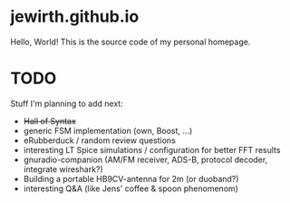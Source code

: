 # jewirth.github.io

Hello, World! This is the source code of my personal homepage.

# TODO

Stuff I'm planning to add next:
- ~~Hall of Syntax~~
- generic FSM implementation (own, Boost, ...)
- eRubberduck / random review questions
- interesting LT Spice simulations / configuration for better FFT results
- gnuradio-companion (AM/FM receiver, ADS-B, protocol decoder, integrate wireshark?)
- Building a portable HB9CV-antenna for 2m (or duoband?)
- interesting Q&A (like Jens' coffee & spoon phenomenom)

